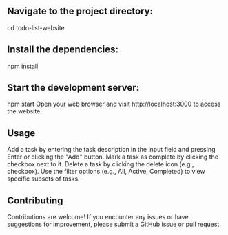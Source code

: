 ## Navigate to the project directory:

cd todo-list-website
## Install the dependencies:

npm install

## Start the development server:

npm start
Open your web browser and visit http://localhost:3000 to access the website.

## Usage
Add a task by entering the task description in the input field and pressing Enter or clicking the "Add" button.
Mark a task as complete by clicking the checkbox next to it.
Delete a task by clicking the delete icon (e.g., checkbox).
Use the filter options (e.g., All, Active, Completed) to view specific subsets of tasks.
## Contributing
Contributions are welcome! If you encounter any issues or have suggestions for improvement, please submit a GitHub issue or pull request.
